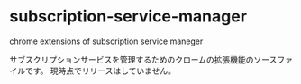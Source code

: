 # subscription-service-manager
chrome extensions of subscription service maneger

サブスクリプションサービスを管理するためのクロームの拡張機能のソースファイルです。
現時点でリリースはしていません。
